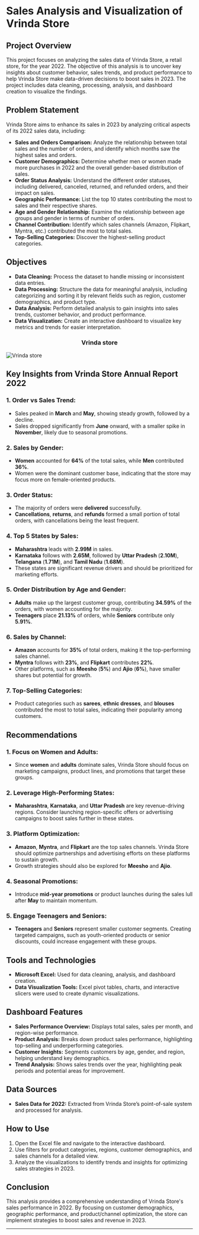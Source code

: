 # Sales Analysis and Visualization of Vrinda Store

## Project Overview

This project focuses on analyzing the sales data of Vrinda Store, a retail store, for the year 2022. The objective of this analysis is to uncover key insights about customer behavior, sales trends, and product performance to help Vrinda Store make data-driven decisions to boost sales in 2023. The project includes data cleaning, processing, analysis, and dashboard creation to visualize the findings.

## Problem Statement

Vrinda Store aims to enhance its sales in 2023 by analyzing critical aspects of its 2022 sales data, including:

- **Sales and Orders Comparison:** Analyze the relationship between total sales and the number of orders, and identify which months saw the highest sales and orders.
- **Customer Demographics:** Determine whether men or women made more purchases in 2022 and the overall gender-based distribution of sales.
- **Order Status Analysis:** Understand the different order statuses, including delivered, canceled, returned, and refunded orders, and their impact on sales.
- **Geographic Performance:** List the top 10 states contributing the most to sales and their respective shares.
- **Age and Gender Relationship:** Examine the relationship between age groups and gender in terms of number of orders.
- **Channel Contribution:** Identify which sales channels (Amazon, Flipkart, Myntra, etc.) contributed the most to total sales.
- **Top-Selling Categories:** Discover the highest-selling product categories.

## Objectives

- **Data Cleaning:** Process the dataset to handle missing or inconsistent data entries.
- **Data Processing:** Structure the data for meaningful analysis, including categorizing and sorting it by relevant fields such as region, customer demographics, and product type.
- **Data Analysis:** Perform detailed analysis to gain insights into sales trends, customer behavior, and product performance.
- **Data Visualization:** Create an interactive dashboard to visualize key metrics and trends for easier interpretation.

### <div align="center">**Vrinda store**
![Vrinda store](https://github.com/user-attachments/assets/5f216477-ce01-4b1d-b40d-b09447a36087)


## Key Insights from Vrinda Store Annual Report 2022

### 1. **Order vs Sales Trend:**
   - Sales peaked in **March** and **May**, showing steady growth, followed by a decline.
   - Sales dropped significantly from **June** onward, with a smaller spike in **November**, likely due to seasonal promotions.

### 2. **Sales by Gender:**
   - **Women** accounted for **64%** of the total sales, while **Men** contributed **36%**.
   - Women were the dominant customer base, indicating that the store may focus more on female-oriented products.

### 3. **Order Status:**
   - The majority of orders were **delivered** successfully.
   - **Cancellations**, **returns**, and **refunds** formed a small portion of total orders, with cancellations being the least frequent.

### 4. **Top 5 States by Sales:**
   - **Maharashtra** leads with **2.99M** in sales.
   - **Karnataka** follows with **2.65M**, followed by **Uttar Pradesh** (**2.10M**), **Telangana** (**1.71M**), and **Tamil Nadu** (**1.68M**).
   - These states are significant revenue drivers and should be prioritized for marketing efforts.

### 5. **Order Distribution by Age and Gender:**
   - **Adults** make up the largest customer group, contributing **34.59%** of the orders, with women accounting for the majority.
   - **Teenagers** place **21.13%** of orders, while **Seniors** contribute only **5.91%**.

### 6. **Sales by Channel:**
   - **Amazon** accounts for **35%** of total orders, making it the top-performing sales channel.
   - **Myntra** follows with **23%**, and **Flipkart** contributes **22%**.
   - Other platforms, such as **Meesho** (**5%**) and **Ajio** (**6%**), have smaller shares but potential for growth.

### 7. **Top-Selling Categories:**
   - Product categories such as **sarees**, **ethnic dresses**, and **blouses** contributed the most to total sales, indicating their popularity among customers.

## Recommendations

### 1. **Focus on Women and Adults:**
   - Since **women** and **adults** dominate sales, Vrinda Store should focus on marketing campaigns, product lines, and promotions that target these groups.

### 2. **Leverage High-Performing States:**
   - **Maharashtra**, **Karnataka**, and **Uttar Pradesh** are key revenue-driving regions. Consider launching region-specific offers or advertising campaigns to boost sales further in these states.

### 3. **Platform Optimization:**
   - **Amazon**, **Myntra**, and **Flipkart** are the top sales channels. Vrinda Store should optimize partnerships and advertising efforts on these platforms to sustain growth.
   - Growth strategies should also be explored for **Meesho** and **Ajio**.

### 4. **Seasonal Promotions:**
   - Introduce **mid-year promotions** or product launches during the sales lull after **May** to maintain momentum.

### 5. **Engage Teenagers and Seniors:**
   - **Teenagers** and **Seniors** represent smaller customer segments. Creating targeted campaigns, such as youth-oriented products or senior discounts, could increase engagement with these groups.

## Tools and Technologies

- **Microsoft Excel:** Used for data cleaning, analysis, and dashboard creation.
- **Data Visualization Tools:** Excel pivot tables, charts, and interactive slicers were used to create dynamic visualizations.

## Dashboard Features

- **Sales Performance Overview:** Displays total sales, sales per month, and region-wise performance.
- **Product Analysis:** Breaks down product sales performance, highlighting top-selling and underperforming categories.
- **Customer Insights:** Segments customers by age, gender, and region, helping understand key demographics.
- **Trend Analysis:** Shows sales trends over the year, highlighting peak periods and potential areas for improvement.

## Data Sources

- **Sales Data for 2022:** Extracted from Vrinda Store’s point-of-sale system and processed for analysis.

## How to Use

1. Open the Excel file and navigate to the interactive dashboard.
2. Use filters for product categories, regions, customer demographics, and sales channels for a detailed view.
3. Analyze the visualizations to identify trends and insights for optimizing sales strategies in 2023.

## Conclusion

This analysis provides a comprehensive understanding of Vrinda Store's sales performance in 2022. By focusing on customer demographics, geographic performance, and product/channel optimization, the store can implement strategies to boost sales and revenue in 2023.

---
